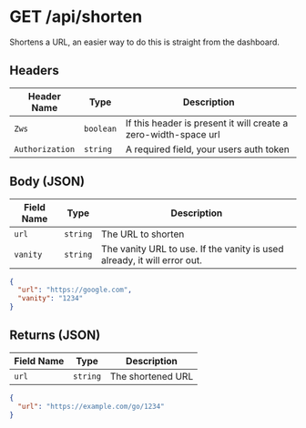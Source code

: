 # GET /api/shorten

Shortens a URL, an easier way to do this is straight from the dashboard.

## Headers

| Header Name | Type | Description |
|-------------|------|-------------|
|`Zws`|`boolean`|If this header is present it will create a zero-width-space url|
|`Authorization`|`string`|A required field, your users auth token|

## Body (JSON)

| Field Name | Type | Description |
|------------|------|-------------|
|`url`|`string`|The URL to shorten|
|`vanity`|`string`|The vanity URL to use. If the vanity is used already, it will error out.|

```json
{
  "url": "https://google.com",
  "vanity": "1234"
}
```

## Returns (JSON)

| Field Name | Type | Description |
|------------|------|-------------|
|`url`|`string`|The shortened URL|

```json
{
  "url": "https://example.com/go/1234"
}
```